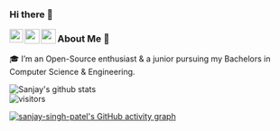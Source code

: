 ### Hi there 👋
<a href="https://www.linkedin.com/in/sanjay-singh-patel/">
  <img align="left" width="24px" src="https://cdn.jsdelivr.net/npm/simple-icons@v3/icons/linkedin.svg"  />
</a>
<a href="https://twitter.com/sanjay_s_patel">
  <img align="left" width="26px" src="https://cdn.jsdelivr.net/npm/simple-icons@v3/icons/twitter.svg" />
</a>
<a href="mailto:sanjupatel11112000@gmail.com">
  <img align="left" width="26px" src="https://cdn.jsdelivr.net/npm/simple-icons@v3/icons/gmail.svg" />
</a>

### About Me 🚀
🎓 I’m an Open-Source enthusiast & a junior pursuing my Bachelors in Computer Science & Engineering. </br>

![Sanjay's github stats](https://github-readme-stats.vercel.app/api?username=sanjay-singh-patel&show_icons=true&hide_border=true)
<br />
![visitors](https://visitor-badge.laobi.icu/badge?page_id=sanjay-singh-patel.sanjay-singh-patel)

[![sanjay-singh-patel's GitHub activity graph](https://activity-graph.herokuapp.com/graph?username=sanjay-singh-patel&theme=xcode)](https://git.io/sanjay-singh-patel)
<!--
**sanjay-singh-patel/sanjay-singh-patel** is a ✨ _special_ ✨ repository because its `README.md` (this file) appears on your GitHub profile.

Here are some ideas to get you started:

- 🔭 I’m currently working on ...
- 🌱 I’m currently learning ...
- 👯 I’m looking to collaborate on ...
- 🤔 I’m looking for help with ...
- 💬 Ask me about ...
- 📫 How to reach me: ...
- 😄 Pronouns: ...
- ⚡ Fun fact: ...
-->
